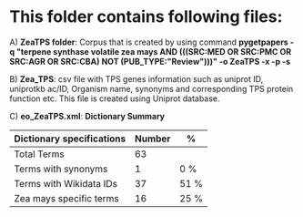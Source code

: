 # This folder contains following files:

A) **ZeaTPS folder**: Corpus that is created by using command **pygetpapers -q "terpene synthase volatile zea mays AND (((SRC:MED OR SRC:PMC OR SRC:AGR OR SRC:CBA) NOT (PUB_TYPE:"Review")))" -o ZeaTPS -x -p -s** 

B) **Zea_TPS**: csv file with TPS genes information such as uniprot ID, uniprotkb ac/ID, Organism name, synonyms and corresponding TPS protein function etc. This file is created using Uniprot database.

C) **eo_ZeaTPS.xml**: **Dictionary Summary**

| Dictionary specifications |Number |% |
   | --- | --- | --- |
   |Total Terms | 63| |
   |Terms with synonyms |1 |  0 % |
   |Terms with Wikidata IDs|37 | 51 % |
   |Zea mays specific terms|16 | 25 % |

